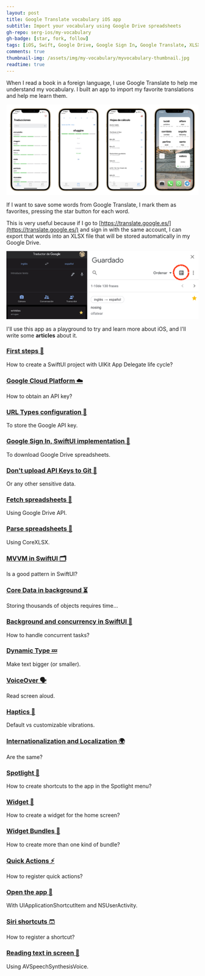 ```yaml
---
layout: post
title: Google Translate vocabulary iOS app
subtitle: Import your vocabulary using Google Drive spreadsheets
gh-repo: serg-ios/my-vocabulary
gh-badge: [star, fork, follow]
tags: [iOS, Swift, Google Drive, Google Sign In, Google Translate, XLSX, MVVM, Widgets, Accessibility, SwiftUI]
comments: true
thumbnail-img: /assets/img/my-vocabulary/myvocabulary-thumbnail.jpg
readtime: true
---
```


When I read a book in a foreign language, I use Google Translate to help me understand my vocabulary. I built an app to import my favorite translations and help me learn them.

<img src="../assets/img/my-vocabulary/screenshots.jpg" class="center">

If I want to save some words from Google Translate, I mark them as favorites, pressing the star button for each word.

This is very useful because if I go to [https://translate.google.es/](https://translate.google.es/) and sign in with the same account, I can export that words into an XLSX file that will be stored automatically in my Google Drive.

<img src="../assets/img/my-vocabulary/favs.jpg" class="center">


I'll use this app as a playground to try and learn more about iOS, and I'll write some **articles** about it.

### [First steps 🐣](/2021-03-07-my-vocabulary-first-steps/)

How to create a SwiftUI project with UIKit App Delegate life cycle? 

### [Google Cloud Platform ☁️](/2021-03-08-my-vocabulary-google-cloud/)

How to obtain an API key?

### [URL Types configuration 🔗](/2021-03-09-my-vocabulary-url-types/)

To store the Google API key.

### [Google Sign In, SwiftUI implementation 👤](/2021-03-10-my-vocabulary-google-signin/)

To download Google Drive spreadsheets.

### [Don't upload API Keys to Git 🔐](/2021-03-11-my-vocabulary-api-keys/)

Or any other sensitive data.

### [Fetch spreadsheets 📄](/2021-03-12-my-vocabulary-fetch-spreadsheets/)

Using Google Drive API.

### [Parse spreadsheets 🔎](/2021-03-13-my-vocabulary-parse-spreadsheets/)

Using CoreXLSX.

### [MVVM in SwiftUI 🗂](/2021-03-14-my-vocabulary-mvvm-swiftui/)

Is a good pattern in SwiftUI?

### [Core Data in background ⏳](/2021-03-15-my-vocabulary-background-corerdata/)

Storing thousands of objects requires time...

### [Background and concurrency in SwiftUI 🧵](/2021-03-16-my-vocabulary-background-swiftui/)

How to handle concurrent tasks?

### [Dynamic Type 💤](/2021-03-17-my-vocabulary-dynamictype/)

Make text bigger (or smaller).

### [VoiceOver 🗣](/2021-03-18-my-vocabulary-voiceover/)

Read screen aloud.

### [Haptics 📳](/2021-03-19-my-vocabulary-haptics/)

Default vs customizable vibrations.

### [Internationalization and Localization 🌍](/2021-03-20-my-vocabulary-localization/)

Are the same?

### [Spotlight 📱](/2021-03-21-my-vocabulary-spotlight/)

How to create shortcuts to the app in the Spotlight menu?

### [Widget 🔨](/2021-03-22-my-vocabulary-widget/)

How to create a widget for the home screen?

### [Widget Bundles 🧰](/2021-03-23-my-vocabulary-widget-bundle/)

How to create more than one kind of bundle?

### [Quick Actions ⚡️](/2021-03-24-my-vocabulary-quick-action/)

How to register quick actions?

### [Open the app 🎯](/2021-03-25-my-vocabulary-open-the-app/)

With UIApplicationShortcutItem and NSUserActivity.

### [Siri shortcuts 🩳](/2021-03-26-my-vocabulary-siri-shortcuts/)

How to register a shortcut?

### [Reading text in screen 💬](/2021-03-27-my-vocabulary-speech-synthesis/)

Using AVSpeechSynthesisVoice.

